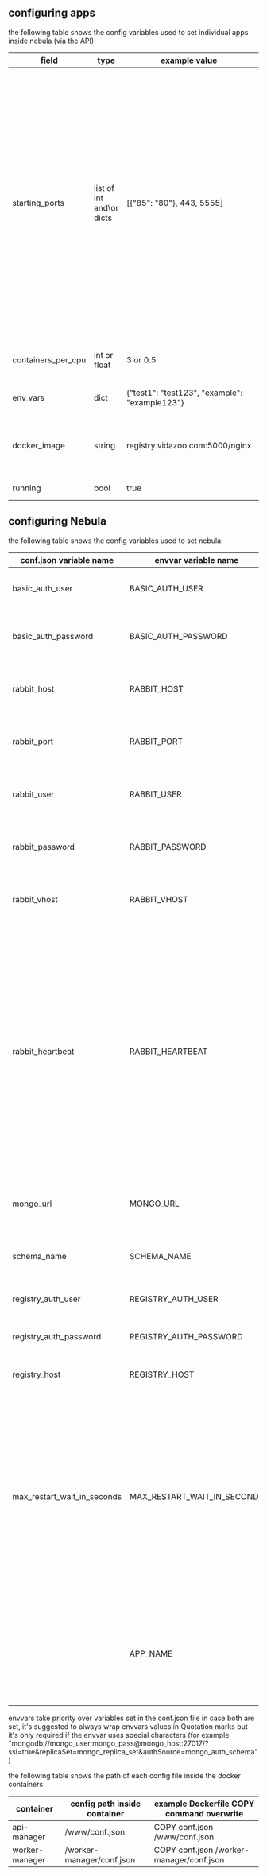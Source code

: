 ## configuring apps

the following table shows the config variables used to set individual apps inside nebula (via the API):

| field              | type        | example value                                 | description                                                                                                                                                                                                                                                                                                                                                                                                                              |
|--------------------|-------------|-----------------------------------------------|------------------------------------------------------------------------------------------------------------------------------------------------------------------------------------------------------------------------------------------------------------------------------------------------------------------------------------------------------------------------------------------------------------------------------------------|
| starting_ports     | list of int and\or dicts | [{"85": "80"}, 443, 5555]                               | a list of starting ports to bind the work containers, if ints the host port & the container port will be the same value, if dict it will follow the {"host_port":"container_port"} format, note that due to JSON format if using a dict values must be passed as strings (with ""), if using ints values must not be passed as strings, mixing and matching is allowed, for example a worker server with 8 CPU's & containers_per_cpu=3 and starting_ports=[{"81": "80"}] will have 24 containers binding to port 81 to port 104, so your worker-node LB can bind to port 80 and redirect traffic among the container on ports 81...104 which are bounded on the host & redirect to port 80 inside the container, an HAProxy config example can be found at [example-config](https://github.com/nebula-orchestrator/nebula/blob/master/docs/haproxy.cfg) |
| containers_per_cpu | int or float        | 3 or 0.5                                             | the number of containers per CPU to run on each worker node so 0.5 will have a container for each 2 CPU's                                                                                                                                                                                                                                                                                                                                                                              |
| env_vars           | dict        | {"test1": "test123", "example": "example123"} | a dict of envvars that will be passed to each work containers                                                                                                                                                                                                                                                                                                                                                                            |
| docker_image       | string      | registry.vidazoo.com:5000/nginx               | what docker image to run, note that it's currently not possible to set a diffrent starting command then the one set in the container Dockerfile                                                                                                                                                                                                                                                                                          |
| running            | bool        | true                                          | true - app will run, false - stops said app                                                                                                                                                                                                                                                                                                                                                                                              |


## configuring Nebula

the following table shows the config variables used to set nebula:

| conf.json variable name     | envvar variable name        | used in                     | example value                                                                                                        | type   | description                                                                                                                                                                                                                          | required |
|-----------------------------|-----------------------------|-----------------------------|----------------------------------------------------------------------------------------------------------------------|--------|--------------------------------------------------------------------------------------------------------------------------------------------------------------------------------------------------------------------------------------|----------|
| basic_auth_user             | BASIC_AUTH_USER             | api-manager                 | admin                                                                                                                | string | the basic auth user used to secure the api-manger                                                                                                                                                                                    | yes      |
| basic_auth_password         | BASIC_AUTH_PASSWORD         | api-manager                 | P@ssw0rd                                                                                                             | string | the basic auth password used to secure the api-manger                                                                                                                                                                                | yes      |
| rabbit_host                 | RABBIT_HOST                 | api-manager & worker-manager | rabbit.example.com                                                                                                   | string | RabbitMQ host FQDN or IP                                                                                                                                                                                                             | yes      |
| rabbit_port                 | RABBIT_PORT                 | api-manager & worker-manager | 5674                                                                                                                 | int    | RabbitMQ port                                                                                                                                                                                                                        | yes      |
| rabbit_user                 | RABBIT_USER                 | api-manager & worker-manager | rabbit                                                                                                               | string | RabbitMQ user                                                                                                                                                                                                                        | yes      |
| rabbit_password             | RABBIT_PASSWORD             | api-manager & worker-manager | Rabbit123                                                                                                            | string | RabbitMQ password                                                                                                                                                                                                                    | yes      |
| rabbit_vhost                | RABBIT_VHOST                | api-manager & worker-manager | vhost                                                                                                                | string | RabbitMQ vhost (without the /)                                                                                                                                                                                                       | yes      |
| rabbit_heartbeat                | RABBIT_HEARTBEAT                | api-manager & worker-manager | 3600                                                                                                                | int | RabbitMQ heartbeat, set to 0 to disable, be aware that setting the heartbeat below the time it takes for a command to complete might break rabbit connection & cause the worker-manager container to fail so best to set to long times ( for example 3600 seconds)                                                                                                                                                                                       | yes      |
| mongo_url                   | MONGO_URL                   | api-manager & worker-manager | mongodb://mongo_user:mongo_pass@mongo_host:27017/?ssl=true&replicaSet=mongo_replica_set&authSource=mongo_auth_schema | string | mongo URI string                                                                                                                                                                                                                     | yes      |
| schema_name                 | SCHEMA_NAME                 | api-manager & worker-manager | mongo_schema                                                                                                         | string | mongo schema name                                                                                                                                                                                                                    | yes      |
| registry_auth_user          | REGISTRY_AUTH_USER          | worker-manager              | user                                                                                                                 | string | the docker registry basic auth user                                                                                                                                                                                                  | yes      |
| registry_auth_password      | REGISTRY_AUTH_PASSWORD      | worker-manager              | P@ssw0rd                                                                                                             | string | the docker registry basic auth password                                                                                                                                                                                              | yes      |
| registry_host               | REGISTRY_HOST               | worker-manager              | https://my_registry.example.com:5000                                                                                              | string | the docker registry FQDN or IP                                                                                                                                                                                                       | yes      |
| max_restart_wait_in_seconds | MAX_RESTART_WAIT_IN_SECONDS | worker-manager              | 5                                                                                                                    | int    | maximum time each worker server will wait before reloading the containers in case of restart\update (minimum time hard coded to 0 and each worker server will randomly choose between the that range to spread load on rabbit\mongo) | yes      |
|                             | APP_NAME                    | worker-manager              | example-app,example-app-logging,example-app-load-balancer,yet-another-example                                                                                                          | string | envvar only, used to set what apps run on said workers, format is a comma seperated list of nebula app names                                                                                                                                                                                | yes      |

envvars take priority over variables set in the conf.json file in case both are set, it's suggested to always wrap envvars values in Quotation marks but it's only required if the envvar uses special characters (for example "mongodb://mongo_user:mongo_pass@mongo_host:27017/?ssl=true&replicaSet=mongo_replica_set&authSource=mongo_auth_schema")

the following table shows the path of each config file inside the docker containers:

| container      | config path inside container | example Dockerfile COPY command overwrite |
|----------------|------------------------------|-------------------------------------------|
| api-manager    | /www/conf.json               | COPY conf.json /www/conf.json             |
| worker-manager | /worker-manager/conf.json    | COPY conf.json /worker-manager/conf.json  |
